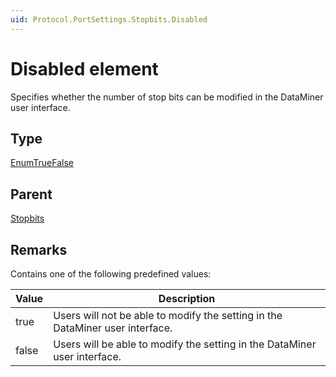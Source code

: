 ```yaml
---
uid: Protocol.PortSettings.Stopbits.Disabled
---
```


# Disabled element

Specifies whether the number of stop bits can be modified in the DataMiner user interface.

## Type

[EnumTrueFalse](xref:Protocol-EnumTrueFalse)

## Parent

[Stopbits](xref:Protocol.PortSettings.Stopbits)

## Remarks

Contains one of the following predefined values:

|Value|Description
|--- |--- |
|true|Users will not be able to modify the setting in the DataMiner user interface.|
|false|Users will be able to modify the setting in the DataMiner user interface.|
